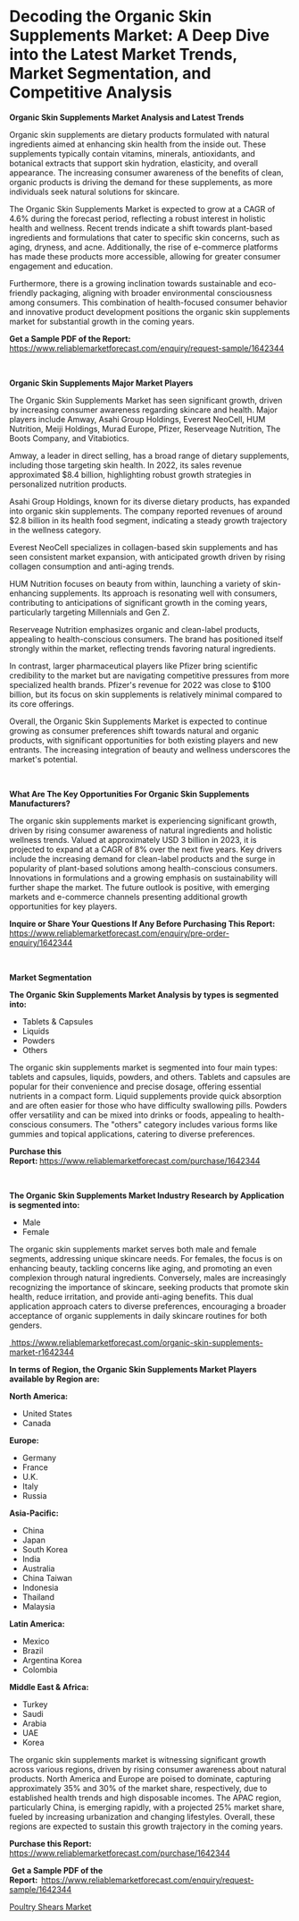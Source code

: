 <p><h1>Decoding the Organic Skin Supplements Market: A Deep Dive into the Latest Market Trends, Market Segmentation, and Competitive Analysis</h1></p><p><strong>Organic Skin Supplements Market Analysis and Latest Trends</strong></p>
<p><p>Organic skin supplements are dietary products formulated with natural ingredients aimed at enhancing skin health from the inside out. These supplements typically contain vitamins, minerals, antioxidants, and botanical extracts that support skin hydration, elasticity, and overall appearance. The increasing consumer awareness of the benefits of clean, organic products is driving the demand for these supplements, as more individuals seek natural solutions for skincare.</p><p>The Organic Skin Supplements Market is expected to grow at a CAGR of 4.6% during the forecast period, reflecting a robust interest in holistic health and wellness. Recent trends indicate a shift towards plant-based ingredients and formulations that cater to specific skin concerns, such as aging, dryness, and acne. Additionally, the rise of e-commerce platforms has made these products more accessible, allowing for greater consumer engagement and education. </p><p>Furthermore, there is a growing inclination towards sustainable and eco-friendly packaging, aligning with broader environmental consciousness among consumers. This combination of health-focused consumer behavior and innovative product development positions the organic skin supplements market for substantial growth in the coming years.</p></p>
<p><strong>Get a Sample PDF of the Report:&nbsp;</strong> <a href="https://www.reliablemarketforecast.com/enquiry/request-sample/1642344?utm_campaign=1888&utm_medium=2&utm_source=Github&utm_content=ia&utm_term=09022025&utm_id=organic-skin-supplements">https://www.reliablemarketforecast.com/enquiry/request-sample/1642344</a></p>
<p>&nbsp;</p>
<p><strong>Organic Skin Supplements Major Market Players</strong></p>
<p><p>The Organic Skin Supplements Market has seen significant growth, driven by increasing consumer awareness regarding skincare and health. Major players include Amway, Asahi Group Holdings, Everest NeoCell, HUM Nutrition, Meiji Holdings, Murad Europe, Pfizer, Reserveage Nutrition, The Boots Company, and Vitabiotics.</p><p>Amway, a leader in direct selling, has a broad range of dietary supplements, including those targeting skin health. In 2022, its sales revenue approximated $8.4 billion, highlighting robust growth strategies in personalized nutrition products.</p><p>Asahi Group Holdings, known for its diverse dietary products, has expanded into organic skin supplements. The company reported revenues of around $2.8 billion in its health food segment, indicating a steady growth trajectory in the wellness category.</p><p>Everest NeoCell specializes in collagen-based skin supplements and has seen consistent market expansion, with anticipated growth driven by rising collagen consumption and anti-aging trends.</p><p>HUM Nutrition focuses on beauty from within, launching a variety of skin-enhancing supplements. Its approach is resonating well with consumers, contributing to anticipations of significant growth in the coming years, particularly targeting Millennials and Gen Z.</p><p>Reserveage Nutrition emphasizes organic and clean-label products, appealing to health-conscious consumers. The brand has positioned itself strongly within the market, reflecting trends favoring natural ingredients.</p><p>In contrast, larger pharmaceutical players like Pfizer bring scientific credibility to the market but are navigating competitive pressures from more specialized health brands. Pfizer's revenue for 2022 was close to $100 billion, but its focus on skin supplements is relatively minimal compared to its core offerings.</p><p>Overall, the Organic Skin Supplements Market is expected to continue growing as consumer preferences shift towards natural and organic products, with significant opportunities for both existing players and new entrants. The increasing integration of beauty and wellness underscores the market's potential.</p></p>
<p>&nbsp;</p>
<p><strong>What Are The Key Opportunities For Organic Skin Supplements Manufacturers?</strong></p>
<p><p>The organic skin supplements market is experiencing significant growth, driven by rising consumer awareness of natural ingredients and holistic wellness trends. Valued at approximately USD 3 billion in 2023, it is projected to expand at a CAGR of 8% over the next five years. Key drivers include the increasing demand for clean-label products and the surge in popularity of plant-based solutions among health-conscious consumers. Innovations in formulations and a growing emphasis on sustainability will further shape the market. The future outlook is positive, with emerging markets and e-commerce channels presenting additional growth opportunities for key players.</p></p>
<p><strong>Inquire or Share Your Questions If Any Before Purchasing This Report:</strong> <a href="https://www.reliablemarketforecast.com/enquiry/pre-order-enquiry/1642344?utm_campaign=1888&utm_medium=2&utm_source=Github&utm_content=ia&utm_term=09022025&utm_id=organic-skin-supplements">https://www.reliablemarketforecast.com/enquiry/pre-order-enquiry/1642344</a></p>
<p>&nbsp;</p>
<p><strong>Market Segmentation</strong></p>
<p><strong>The Organic Skin Supplements Market Analysis by types is segmented into:</strong></p>
<p><ul><li>Tablets & Capsules</li><li>Liquids</li><li>Powders</li><li>Others</li></ul></p>
<p><p>The organic skin supplements market is segmented into four main types: tablets and capsules, liquids, powders, and others. Tablets and capsules are popular for their convenience and precise dosage, offering essential nutrients in a compact form. Liquid supplements provide quick absorption and are often easier for those who have difficulty swallowing pills. Powders offer versatility and can be mixed into drinks or foods, appealing to health-conscious consumers. The "others" category includes various forms like gummies and topical applications, catering to diverse preferences.</p></p>
<p><strong>Purchase this Report:&nbsp;</strong><a href="https://www.reliablemarketforecast.com/purchase/1642344?utm_campaign=1888&utm_medium=2&utm_source=Github&utm_content=ia&utm_term=09022025&utm_id=organic-skin-supplements">https://www.reliablemarketforecast.com/purchase/1642344</a></p>
<p>&nbsp;</p>
<p><strong>The Organic Skin Supplements Market Industry Research by Application is segmented into:</strong></p>
<p><ul><li>Male</li><li>Female</li></ul></p>
<p><p>The organic skin supplements market serves both male and female segments, addressing unique skincare needs. For females, the focus is on enhancing beauty, tackling concerns like aging, and promoting an even complexion through natural ingredients. Conversely, males are increasingly recognizing the importance of skincare, seeking products that promote skin health, reduce irritation, and provide anti-aging benefits. This dual application approach caters to diverse preferences, encouraging a broader acceptance of organic supplements in daily skincare routines for both genders.</p></p>
<p><a href="https://www.reliablemarketforecast.com/organic-skin-supplements-market-r1642344?utm_campaign=1888&utm_medium=2&utm_source=Github&utm_content=ia&utm_term=09022025&utm_id=organic-skin-supplements">&nbsp;https://www.reliablemarketforecast.com/organic-skin-supplements-market-r1642344</a></p>
<p><strong>In terms of Region, the Organic Skin Supplements Market Players available by Region are:</strong></p>
<p>
    <p> <strong> North America: </strong>
        <ul>
            <li>United States</li>
            <li>Canada</li>
        </ul>
        </p> 
    <p> <strong> Europe: </strong>
        <ul>
            <li>Germany</li>
            <li>France</li>
            <li>U.K.</li>
            <li>Italy</li>
            <li>Russia</li>
        </ul>
        </p> 
    <p> <strong> Asia-Pacific: </strong>
        <ul>
            <li>China</li>
            <li>Japan</li>
            <li>South Korea</li>
            <li>India</li>
            <li>Australia</li>
            <li>China Taiwan</li>
            <li>Indonesia</li>
            <li>Thailand</li>
            <li>Malaysia</li>
        </ul>
        </p> 
    <p> <strong> Latin America: </strong>
        <ul>
            <li>Mexico</li>
            <li>Brazil</li>
            <li>Argentina Korea</li>
            <li>Colombia</li>
        </ul>
        </p> 
    <p> <strong> Middle East & Africa: </strong>
        <ul>
            <li>Turkey</li>
            <li>Saudi</li>
            <li>Arabia</li>
            <li>UAE</li>
            <li>Korea</li>
        </ul>
    </p>
    </p>
<p><p>The organic skin supplements market is witnessing significant growth across various regions, driven by rising consumer awareness about natural products. North America and Europe are poised to dominate, capturing approximately 35% and 30% of the market share, respectively, due to established health trends and high disposable incomes. The APAC region, particularly China, is emerging rapidly, with a projected 25% market share, fueled by increasing urbanization and changing lifestyles. Overall, these regions are expected to sustain this growth trajectory in the coming years.</p></p>
<p><strong>Purchase this Report: </strong><a href="https://www.reliablemarketforecast.com/purchase/1642344?utm_campaign=1888&utm_medium=2&utm_source=Github&utm_content=ia&utm_term=09022025&utm_id=organic-skin-supplements">https://www.reliablemarketforecast.com/purchase/1642344</a></p>
<p>&nbsp;<strong>Get a Sample PDF of the Report:&nbsp;&nbsp;</strong><a href="https://www.reliablemarketforecast.com/enquiry/request-sample/1642344?utm_campaign=1888&utm_medium=2&utm_source=Github&utm_content=ia&utm_term=09022025&utm_id=organic-skin-supplements">https://www.reliablemarketforecast.com/enquiry/request-sample/1642344</a></p>
<p><strong></strong></p>
<p><p><a href="https://github.com/gulaimolin/Market-Research-Report-List-7/blob/main/poultry-shears-market.md?utm_campaign=1888&utm_medium=2&utm_source=Github&utm_content=ia&utm_term=09022025&utm_id=organic-skin-supplements">Poultry Shears Market</a></p></p>